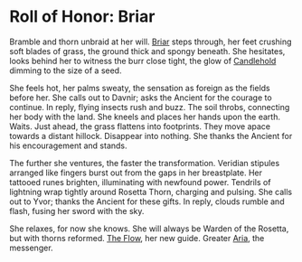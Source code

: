 # Roll of Honor: Briar

Bramble and thorn unbraid at her will. [Briar](../../heroes-of-rathe/briar-about.md) steps through, her feet crushing soft blades of grass, the ground thick and spongy beneath. She hesitates, looks behind her to witness the burr close tight, the glow of [Candlehold](../../regions/rathe/aria/the-land-of-legends.md#candlehold) dimming to the size of a seed.

She feels hot, her palms sweaty, the sensation as foreign as the fields before her. She calls out to Davnir; asks the Ancient for the courage to continue. In reply, flying insects rush and buzz. The soil throbs, connecting her body with the land. She kneels and places her hands upon the earth. Waits. Just ahead, the grass flattens into footprints. They move apace towards a distant hillock. Disappear into nothing. She thanks the Ancient for his encouragement and stands.

The further she ventures, the faster the transformation. Veridian stipules arranged like fingers burst out from the gaps in her breastplate. Her tattooed runes brighten, illuminating with newfound power. Tendrils of lightning wrap tightly around Rosetta Thorn, charging and pulsing. She calls out to Yvor; thanks the Ancient for these gifts. In reply, clouds rumble and flash, fusing her sword with the sky.

She relaxes, for now she knows. She will always be Warden of the Rosetta, but with thorns reformed. [The Flow](../../regions/rathe/aria/a-true-sanctuary.md#the-flow), her new guide. Greater [Aria](../../regions/rathe/aria/aria.md), the messenger.
